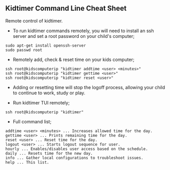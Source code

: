 Kidtimer Command Line Cheat Sheet
-----------------------------------

Remote control of kidtimer.

* To run kidtimer commands remotely, you will need to install an ssh server and set a root password on your child's computer;
```
sudo apt-get install openssh-server
sudo passwd root
```

* Remotely add, check & reset time on your kids computer;
```
ssh root@kidscomputerip "kidtimer addtime <user> <minutes>"
ssh root@kidscomputerip "kidtimer gettime <user>"
ssh root@kidscomputerip "kidtimer reset <user>"
```

* Adding or resetting time will stop the logoff process, allowing your child to continue to work, study or play.

* Run kidtimer TUI remotely;
```
ssh root@kidscomputerip "kidtimer"
```

* Full command list;
```
addtime <user> <minutes> ... Increases allowed time for the day.
gettime <user> ... Prints remaining time for the day.
reset <user> ... Reset time for the day.
logout <user> ... Starts logout sequence for user.
hourly ... Enables/disables user access based on the schedule.
daily ... Resets time for the new day.
info ... Gather local configurations to troubleshoot issues.
help ... This list.
```

